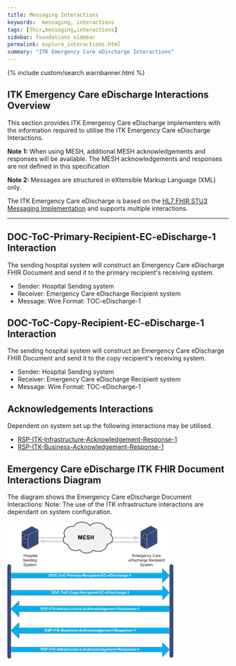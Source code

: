 ```yaml
---
title: Messaging Interactions
keywords:  messaging, interactions
tags: [fhir,messaging,interactions]
sidebar: foundations_sidebar
permalink: explore_interactions.html
summary: "ITK Emergency Care eDischarge Interactions"
---
```


{% include custom/search.warnbanner.html %}



## ITK Emergency Care eDischarge Interactions Overview ##
This section provides ITK Emergency Care eDischarge implementers with the information required to utilise the ITK Emergency Care eDischarge Interactions.

**Note 1:** When using MESH, additional MESH acknowledgements and responses will be available.  The MESH acknowledgements and responses are not defined in this specification

**Note 2:** Messages are structured in eXtensible Markup Language (XML) only.

The ITK Emergency Care eDischarge is based on the [HL7 FHIR STU3 Messaging Implementation](http://hl7.org/fhir/messaging.html) and supports multiple interactions. 

---------
## DOC-ToC-Primary-Recipient-EC-eDischarge-1 Interaction ##

The sending hospital system will construct an Emergency Care eDischarge FHIR Document and send it to the primary recipient's receiving system.

- Sender: Hospital Sending system
- Receiver: Emergency Care eDischarge Recipient system
- Message: Wire Format: TOC-eDischarge-1

## DOC-ToC-Copy-Recipient-EC-eDischarge-1 Interaction ##

The sending hospital system will construct an Emergency Care eDischarge FHIR Document and send it to the copy recipient's receiving system. 

- Sender: Hospital Sending system
- Receiver: Emergency Care eDischarge Recipient system
- Message: Wire Format: TOC-eDischarge-1

## Acknowledgements Interactions ##

Dependent on system set up the following interactions may be utilised.


- <a href="https://nhsconnect.github.io/ITK3-FHIR-Messaging-Distribution/explore_interactions.html#rsp-itk-infrastructure-acknowledgement-response-1-interaction" target="_blank">RSP-ITK-Infrastructure-Acknowledgement-Response-1</a>
- <a href="https://nhsconnect.github.io/ITK3-FHIR-Messaging-Distribution/explore_interactions.html#rsp-itk-business-acknowledgement-response-1-interactions" target="_blank">RSP-ITK-Business-Acknowledgement-Response-1</a>

## Emergency Care eDischarge ITK FHIR Document Interactions Diagram  ##

The diagram shows the Emergency Care eDischarge Document Interactions: Note: The use of the ITK infrastructure interactions are dependant on system configuration.  


<img src="images/explore/ITK-EC-eDischarge-FHIRInteractions.png" style="width:75%;max-width: 75%;">












